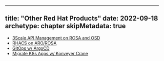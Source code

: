 
---
title: "Other Red Hat Products"
date: 2022-09-18
archetype: chapter
skipMetadata: true
---

* [3Scale API Management on ROSA and OSD](./3scale)
* [RHACS on ARO/ROSA](./rhacs)
* [GitOps w/ ArgoCD](./gitops)
* [Migrate K8s Apps w/ Konveyer Crane](./crane)